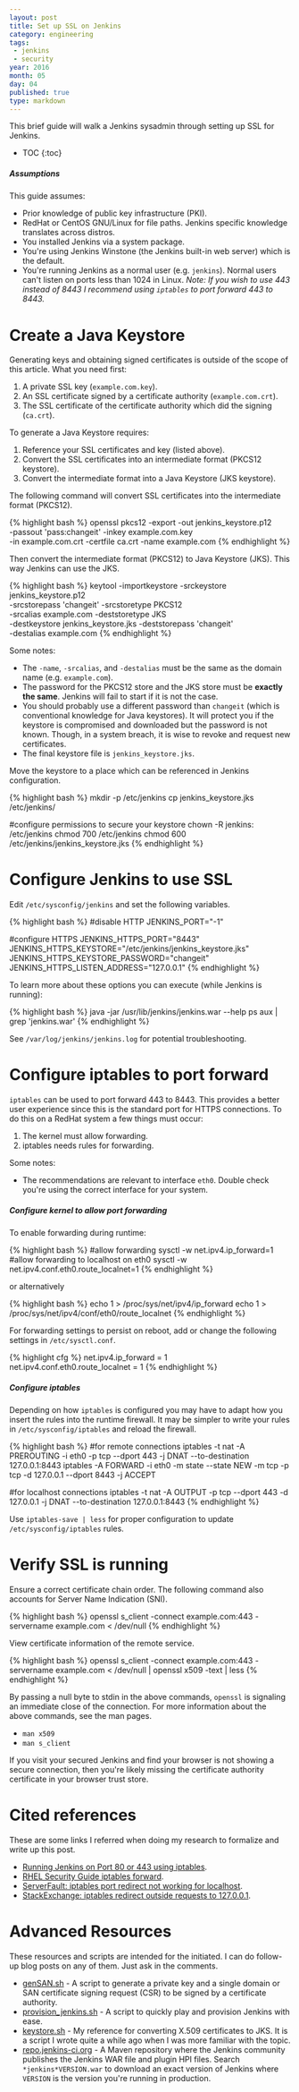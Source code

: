 ```yaml
---
layout: post
title: Set up SSL on Jenkins
category: engineering
tags:
 - jenkins
 - security
year: 2016
month: 05
day: 04
published: true
type: markdown
---
```


This brief guide will walk a Jenkins sysadmin through setting up SSL for
Jenkins.

* TOC
{:toc}

##### Assumptions

This guide assumes:

* Prior knowledge of public key infrastructure (PKI).
* RedHat or CentOS GNU/Linux for file paths.  Jenkins specific knowledge
  translates across distros.
* You installed Jenkins via a system package.
* You're using Jenkins Winstone (the Jenkins built-in web server) which is the
  default.
* You're running Jenkins as a normal user (e.g. `jenkins`).  Normal users can't
  listen on ports less than 1024 in Linux.  _Note: If you wish to use 443
  instead of 8443 I recommend using `iptables` to port forward 443 to 8443._

# Create a Java Keystore

Generating keys and obtaining signed certificates is outside of the scope of
this article.  What you need first:

1. A private SSL key (`example.com.key`).
2. An SSL certificate signed by a certificate authority (`example.com.crt`).
3. The SSL certificate of the certificate authority which did the signing
   (`ca.crt`).

To generate a Java Keystore requires:

1. Reference your SSL certificates and key (listed above).
2. Convert the SSL certificates into an intermediate format (PKCS12 keystore).
3. Convert the intermediate format into a Java Keystore (JKS keystore).

The following command will convert SSL certificates into the intermediate format
(PKCS12).

{% highlight bash %}
openssl pkcs12 -export -out jenkins_keystore.p12 \
  -passout 'pass:changeit' -inkey example.com.key \
  -in example.com.crt -certfile ca.crt -name example.com
{% endhighlight %}

Then convert the intermediate format (PKCS12) to Java Keystore (JKS).  This way
Jenkins can use the JKS.

{% highlight bash %}
keytool -importkeystore -srckeystore jenkins_keystore.p12 \
  -srcstorepass 'changeit' -srcstoretype PKCS12 \
  -srcalias example.com -deststoretype JKS \
  -destkeystore jenkins_keystore.jks -deststorepass 'changeit' \
  -destalias example.com
{% endhighlight %}

Some notes:

* The `-name`, `-srcalias`, and `-destalias` must be the same as the domain name
  (e.g. `example.com`).
* The password for the PKCS12 store and the JKS store must be **exactly the
  same**.  Jenkins will fail to start if it is not the case.
* You should probably use a different password than `changeit` (which is
  conventional knowledge for Java keystores).  It will protect you if the
  keystore is compromised and downloaded but the password is not known.  Though,
  in a system breach, it is wise to revoke and request new certificates.
* The final keystore file is `jenkins_keystore.jks`.

Move the keystore to a place which can be referenced in Jenkins configuration.

{% highlight bash %}
mkdir -p /etc/jenkins
cp jenkins_keystore.jks /etc/jenkins/

#configure permissions to secure your keystore
chown -R jenkins: /etc/jenkins
chmod 700 /etc/jenkins
chmod 600 /etc/jenkins/jenkins_keystore.jks
{% endhighlight %}

# Configure Jenkins to use SSL

Edit `/etc/sysconfig/jenkins` and set the following variables.

{% highlight bash %}
#disable HTTP
JENKINS_PORT="-1"

#configure HTTPS
JENKINS_HTTPS_PORT="8443"
JENKINS_HTTPS_KEYSTORE="/etc/jenkins/jenkins_keystore.jks"
JENKINS_HTTPS_KEYSTORE_PASSWORD="changeit"
JENKINS_HTTPS_LISTEN_ADDRESS="127.0.0.1"
{% endhighlight %}

To learn more about these options you can execute (while Jenkins is running):

{% highlight bash %}
java -jar /usr/lib/jenkins/jenkins.war --help
ps aux | grep 'jenkins\.war'
{% endhighlight %}

See `/var/log/jenkins/jenkins.log` for potential troubleshooting.

# Configure iptables to port forward

`iptables` can be used to port forward 443 to 8443.  This provides a better user
experience since this is the standard port for HTTPS connections.  To do this on
a RedHat system a few things must occur:

1. The kernel must allow forwarding.
2. iptables needs rules for forwarding.

Some notes:

* The recommendations are relevant to interface `eth0`.  Double check you're
  using the correct interface for your system.

##### Configure kernel to allow port forwarding

To enable forwarding during runtime:

{% highlight bash %}
#allow forwarding
sysctl -w net.ipv4.ip_forward=1
#allow forwarding to localhost on eth0
sysctl -w net.ipv4.conf.eth0.route_localnet=1
{% endhighlight %}

or alternatively

{% highlight bash %}
echo 1 > /proc/sys/net/ipv4/ip_forward
echo 1 > /proc/sys/net/ipv4/conf/eth0/route_localnet
{% endhighlight %}

For forwarding settings to persist on reboot, add or change the following
settings in `/etc/sysctl.conf`.

{% highlight cfg %}
net.ipv4.ip_forward = 1
net.ipv4.conf.eth0.route_localnet = 1
{% endhighlight %}

##### Configure iptables

Depending on how `iptables` is configured you may have to adapt how you insert
the rules into the runtime firewall.  It may be simpler to write your rules in
`/etc/sysconfig/iptables` and reload the firewall.

{% highlight bash %}
#for remote connections
iptables -t nat -A PREROUTING -i eth0 -p tcp --dport 443 -j DNAT --to-destination 127.0.0.1:8443
iptables -A FORWARD -i eth0 -m state --state NEW -m tcp -p tcp -d 127.0.0.1 --dport 8443 -j ACCEPT

#for localhost connections
iptables -t nat -A OUTPUT -p tcp --dport 443 -d 127.0.0.1 -j DNAT --to-destination 127.0.0.1:8443
{% endhighlight %}

Use `iptables-save | less` for proper configuration to update
`/etc/sysconfig/iptables` rules.

# Verify SSL is running

Ensure a correct certificate chain order.  The following command also accounts
for Server Name Indication (SNI).

{% highlight bash %}
openssl s_client -connect example.com:443 -servername example.com < /dev/null
{% endhighlight %}

View certificate information of the remote service.

{% highlight bash %}
openssl s_client -connect example.com:443 -servername example.com < /dev/null | openssl x509 -text | less
{% endhighlight %}

By passing a null byte to stdin in the above commands, `openssl` is signaling an
immediate close of the connection.  For more information about the above
commands, see the man pages.

* `man x509`
* `man s_client`

If you visit your secured Jenkins and find your browser is not showing a secure
connection, then you're likely missing the certificate authority certificate in
your browser trust store.

# Cited references

These are some links I referred when doing my research to formalize and write up
this post.

* [Running Jenkins on Port 80 or 443 using iptables][jenkins-ssl].
* [RHEL Security Guide iptables forward][rhel].
* [ServerFault: iptables port redirect not working for localhost][sf].
* [StackExchange: iptables redirect outside requests to 127.0.0.1][se].

# Advanced Resources

These resources and scripts are intended for the initiated.  I can do follow-up
blog posts on any of them.  Just ask in the comments.

* [genSAN.sh][genSAN] - A script to generate a private key and a single domain
  or SAN certificate signing request (CSR) to be signed by a certificate
  authority.
* [provision_jenkins.sh][bootstrap] - A script to quickly play and provision
  Jenkins with ease.
* [keystore.sh][keystore] - My reference for converting X.509 certificates to
  JKS.  It is a script I wrote quite a while ago when I was more familiar with
  the topic.
* [repo.jenkins-ci.org][jenkins-repo] - A Maven repository where the Jenkins
  community publishes the Jenkins WAR file and plugin HPI files.  Search
  `*jenkins*VERSION.war` to download an exact version of Jenkins where `VERSION`
  is the version you're running in production.

[bootstrap]: https://github.com/samrocketman/home/blob/master/bin/provision_jenkins.sh
[genSAN]: https://github.com/samrocketman/home/blob/master/bin/genSAN.sh
[jenkins-repo]: https://repo.jenkins-ci.org/
[jenkins-ssl]: https://wiki.jenkins-ci.org/display/JENKINS/Running+Jenkins+on+Port+80+or+443+using+iptables
[keystore]: https://github.com/samrocketman/my_internal_ca/blob/master/keystore.sh
[rhel]: https://access.redhat.com/documentation/en-US/Red_Hat_Enterprise_Linux/4/html/Security_Guide/s1-firewall-ipt-fwd.html
[se]: http://unix.stackexchange.com/questions/111433/iptables-redirect-outside-requests-to-127-0-0-1
[sf]: http://serverfault.com/questions/211536/iptables-port-redirect-not-working-for-localhost
